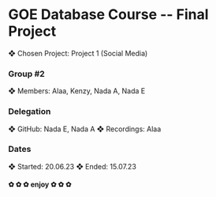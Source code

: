 # GOE Database Course -- Final Project
❖ Chosen Project: Project 1 (Social Media)

### Group #2
❖ Members: Alaa, Kenzy, Nada A, Nada E 

### Delegation
❖ GitHub: Nada E, Nada A
❖ Recordings: Alaa

### Dates
❖ Started: 20.06.23
❖ Ended: 15.07.23

#### ✿ ✿ ✿ enjoy ✿ ✿ ✿
